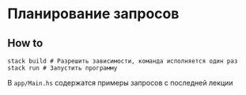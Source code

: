 # Планирование запросов

## How to

```shell
stack build # Разрешить зависимости, команда исполняется один раз
stack run # Запустить программу
```

В `app/Main.hs` содержатся примеры запросов с последней лекции
